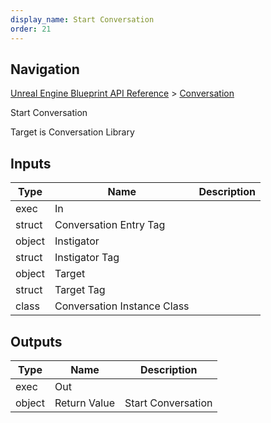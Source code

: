 ```yaml
---
display_name: Start Conversation
order: 21
---
```

## Navigation

[Unreal Engine Blueprint API Reference](https://dev.epicgames.com/documentation/en-us/unreal-engine/BlueprintAPI) > [Conversation](https://dev.epicgames.com/documentation/en-us/unreal-engine/BlueprintAPI/Conversation)

Start Conversation

Target is Conversation Library

## Inputs

| Type | Name | Description |
| --- | --- | --- |
| exec | In |  |
| struct | Conversation Entry Tag |  |
| object | Instigator |  |
| struct | Instigator Tag |  |
| object | Target |  |
| struct | Target Tag |  |
| class | Conversation Instance Class |  |

## Outputs

| Type | Name | Description |
| --- | --- | --- |
| exec | Out |  |
| object | Return Value | Start Conversation |
